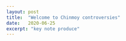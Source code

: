 ```yaml
---
layout: post
title:  "Welcome to Chinmoy controversies"
date:   2020-06-25
excerpt: "key note produce"
---
```

